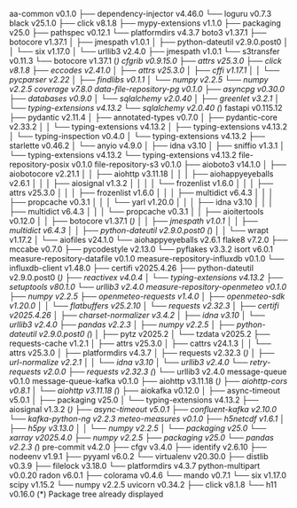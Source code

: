 aa-common v0.1.0
├── dependency-injector v4.46.0
└── loguru v0.7.3
black v25.1.0
├── click v8.1.8
├── mypy-extensions v1.1.0
├── packaging v25.0
├── pathspec v0.12.1
└── platformdirs v4.3.7
boto3 v1.37.1
├── botocore v1.37.1
│   ├── jmespath v1.0.1
│   ├── python-dateutil v2.9.0.post0
│   │   └── six v1.17.0
│   └── urllib3 v2.4.0
├── jmespath v1.0.1
└── s3transfer v0.11.3
    └── botocore v1.37.1 (*)
cfgrib v0.9.15.0
├── attrs v25.3.0
├── click v8.1.8
├── eccodes v2.41.0
│   ├── attrs v25.3.0
│   ├── cffi v1.17.1
│   │   └── pycparser v2.22
│   ├── findlibs v0.1.1
│   └── numpy v2.2.5
└── numpy v2.2.5
coverage v7.8.0
data-file-repository-pg v0.1.0
├── asyncpg v0.30.0
├── databases v0.9.0
│   └── sqlalchemy v2.0.40
│       ├── greenlet v3.2.1
│       └── typing-extensions v4.13.2
└── sqlalchemy v2.0.40 (*)
fastapi v0.115.12
├── pydantic v2.11.4
│   ├── annotated-types v0.7.0
│   ├── pydantic-core v2.33.2
│   │   └── typing-extensions v4.13.2
│   ├── typing-extensions v4.13.2
│   └── typing-inspection v0.4.0
│       └── typing-extensions v4.13.2
├── starlette v0.46.2
│   └── anyio v4.9.0
│       ├── idna v3.10
│       ├── sniffio v1.3.1
│       └── typing-extensions v4.13.2
└── typing-extensions v4.13.2
file-repository-posix v0.1.0
file-repository-s3 v0.1.0
├── aioboto3 v14.1.0
│   ├── aiobotocore v2.21.1
│   │   ├── aiohttp v3.11.18
│   │   │   ├── aiohappyeyeballs v2.6.1
│   │   │   ├── aiosignal v1.3.2
│   │   │   │   └── frozenlist v1.6.0
│   │   │   ├── attrs v25.3.0
│   │   │   ├── frozenlist v1.6.0
│   │   │   ├── multidict v6.4.3
│   │   │   ├── propcache v0.3.1
│   │   │   └── yarl v1.20.0
│   │   │       ├── idna v3.10
│   │   │       ├── multidict v6.4.3
│   │   │       └── propcache v0.3.1
│   │   ├── aioitertools v0.12.0
│   │   ├── botocore v1.37.1 (*)
│   │   ├── jmespath v1.0.1
│   │   ├── multidict v6.4.3
│   │   ├── python-dateutil v2.9.0.post0 (*)
│   │   └── wrapt v1.17.2
│   └── aiofiles v24.1.0
└── aiohappyeyeballs v2.6.1
flake8 v7.2.0
├── mccabe v0.7.0
├── pycodestyle v2.13.0
└── pyflakes v3.3.2
isort v6.0.1
measure-repository-datafile v0.1.0
measure-repository-influxdb v0.1.0
└── influxdb-client v1.48.0
    ├── certifi v2025.4.26
    ├── python-dateutil v2.9.0.post0 (*)
    ├── reactivex v4.0.4
    │   └── typing-extensions v4.13.2
    ├── setuptools v80.1.0
    └── urllib3 v2.4.0
measure-repository-openmeteo v0.1.0
├── numpy v2.2.5
├── openmeteo-requests v1.4.0
│   ├── openmeteo-sdk v1.20.0
│   │   └── flatbuffers v25.2.10
│   └── requests v2.32.3
│       ├── certifi v2025.4.26
│       ├── charset-normalizer v3.4.2
│       ├── idna v3.10
│       └── urllib3 v2.4.0
├── pandas v2.2.3
│   ├── numpy v2.2.5
│   ├── python-dateutil v2.9.0.post0 (*)
│   ├── pytz v2025.2
│   └── tzdata v2025.2
├── requests-cache v1.2.1
│   ├── attrs v25.3.0
│   ├── cattrs v24.1.3
│   │   └── attrs v25.3.0
│   ├── platformdirs v4.3.7
│   ├── requests v2.32.3 (*)
│   ├── url-normalize v2.2.1
│   │   └── idna v3.10
│   └── urllib3 v2.4.0
└── retry-requests v2.0.0
    ├── requests v2.32.3 (*)
    └── urllib3 v2.4.0
message-queue v0.1.0
message-queue-kafka v0.1.0
├── aiohttp v3.11.18 (*)
├── aiohttp-cors v0.8.1
│   └── aiohttp v3.11.18 (*)
├── aiokafka v0.12.0
│   ├── async-timeout v5.0.1
│   ├── packaging v25.0
│   └── typing-extensions v4.13.2
├── aiosignal v1.3.2 (*)
├── async-timeout v5.0.1
├── confluent-kafka v2.10.0
└── kafka-python-ng v2.2.3
meteo-measures v0.1.0
├── h5netcdf v1.6.1
│   ├── h5py v3.13.0
│   │   └── numpy v2.2.5
│   └── packaging v25.0
└── xarray v2025.4.0
    ├── numpy v2.2.5
    ├── packaging v25.0
    └── pandas v2.2.3 (*)
pre-commit v4.2.0
├── cfgv v3.4.0
├── identify v2.6.10
├── nodeenv v1.9.1
├── pyyaml v6.0.2
└── virtualenv v20.30.0
    ├── distlib v0.3.9
    ├── filelock v3.18.0
    └── platformdirs v4.3.7
python-multipart v0.0.20
radon v6.0.1
├── colorama v0.4.6
└── mando v0.7.1
    └── six v1.17.0
scipy v1.15.2
└── numpy v2.2.5
uvicorn v0.34.2
├── click v8.1.8
└── h11 v0.16.0
(*) Package tree already displayed

